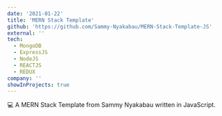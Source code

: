 ```yaml
---
date: '2021-01-22'
title: 'MERN Stack Template'
github: 'https://github.com/Sammy-Nyakabau/MERN-Stack-Template-JS'
external: ''
tech:
  - MongoDB
  - ExpressJS
  - NodeJS
  - REACTJS
  - REDUX
company: ''
showInProjects: true
---
```


💻 A MERN Stack Template from Sammy Nyakabau written in JavaScript.
